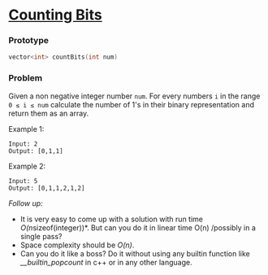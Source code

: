 # [Counting Bits](https://leetcode.com/problems/counting-bits/)

### Prototype

```cpp
vector<int> countBits(int num) 
```

### Problem

Given a non negative integer number ```num```. For every numbers ```i``` in the range ```0 ≤ i ≤ num``` calculate the number of 1's in their binary representation and return them as an array.

Example 1:
```
Input: 2
Output: [0,1,1]
```

Example 2:
```
Input: 5
Output: [0,1,1,2,1,2]
```

*Follow up:* 
* It is very easy to come up with a solution with run time *O(n*sizeof(integer))*. But can you do it in linear time O(n) /possibly in a single pass?
* Space complexity should be *O(n)*.
* Can you do it like a boss? Do it without using any builtin function like *__builtin_popcount* in c++ or in any other language.